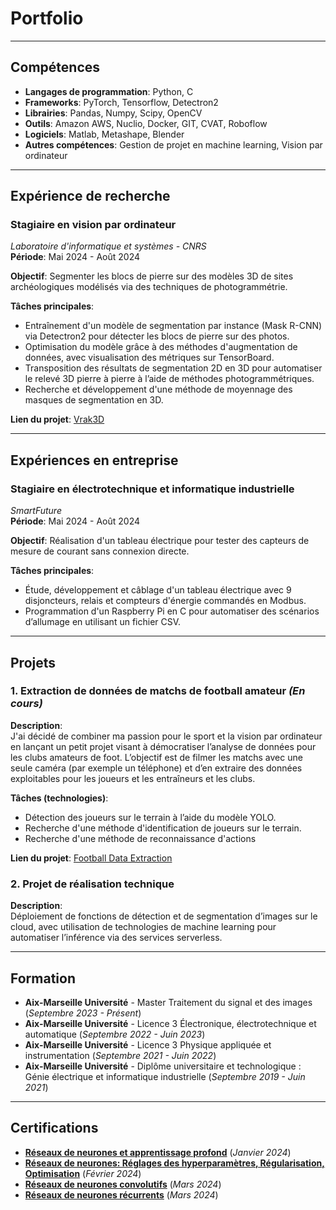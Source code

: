 # **Portfolio**

---

## **Compétences**

- **Langages de programmation**: Python, C
- **Frameworks**: PyTorch, Tensorflow, Detectron2
- **Librairies**: Pandas, Numpy, Scipy, OpenCV
- **Outils**: Amazon AWS, Nuclio, Docker, GIT, CVAT, Roboflow
- **Logiciels**: Matlab, Metashape, Blender
- **Autres compétences**: Gestion de projet en machine learning, Vision par ordinateur

---

## **Expérience de recherche**

### **Stagiaire en vision par ordinateur**  
_Laboratoire d'informatique et systèmes - CNRS_  
**Période**: Mai 2024 - Août 2024

**Objectif**: Segmenter les blocs de pierre sur des modèles 3D de sites archéologiques modélisés via des techniques de photogrammétrie.  

**Tâches principales**:  
- Entraînement d'un modèle de segmentation par instance (Mask R-CNN) via Detectron2 pour détecter les blocs de pierre sur des photos.  
- Optimisation du modèle grâce à des méthodes d'augmentation de données, avec visualisation des métriques sur TensorBoard.  
- Transposition des résultats de segmentation 2D en 3D pour automatiser le relevé 3D pierre à pierre à l’aide de méthodes photogrammétriques.  
- Recherche et développement d'une méthode de moyennage des masques de segmentation en 3D.

**Lien du projet**: [Vrak3D](https://github.com/JalilBNH/Vrak3D.git)

---

## **Expériences en entreprise**

### **Stagiaire en électrotechnique et informatique industrielle**  
_SmartFuture_  
**Période**: Mai 2024 - Août 2024

**Objectif**: Réalisation d'un tableau électrique pour tester des capteurs de mesure de courant sans connexion directe.  

**Tâches principales**:  
- Étude, développement et câblage d'un tableau électrique avec 9 disjoncteurs, relais et compteurs d'énergie commandés en Modbus.  
- Programmation d'un Raspberry Pi en C pour automatiser des scénarios d’allumage en utilisant un fichier CSV.

---

## **Projets**

### 1. **Extraction de données de matchs de football amateur _(En cours)_**  
**Description**:  
J'ai décidé de combiner ma passion pour le sport et la vision par ordinateur en lançant un petit projet visant à démocratiser l’analyse de données pour les clubs amateurs de foot. L’objectif est de filmer les matchs avec une seule caméra (par exemple un téléphone) et d’en extraire des données exploitables pour les joueurs et les entraîneurs et les clubs.

**Tâches (technologies)**:  
- Détection des joueurs sur le terrain à l’aide du modèle YOLO.  
- Recherche d'une méthode d'identification de joueurs sur le terrain.
- Recherche d'une méthode de reconnaissance d'actions

**Lien du projet**: [Football Data Extraction](https://github.com/JalilBNH/football-data-extraction.git)

### 2. **Projet de réalisation technique**  
**Description**:  
Déploiement de fonctions de détection et de segmentation d’images sur le cloud, avec utilisation de technologies de machine learning pour automatiser l’inférence via des services serverless.

---

## **Formation**

- **Aix-Marseille Université** - Master Traitement du signal et des images (_Septembre 2023 - Présent_)
- **Aix-Marseille Université** - Licence 3 Électronique, électrotechnique et automatique (_Septembre 2022 - Juin 2023_)
- **Aix-Marseille Université** - Licence 3 Physique appliquée et instrumentation (_Septembre 2021 - Juin 2022_)
- **Aix-Marseille Université** - Diplôme universitaire et technologique : Génie électrique et informatique industrielle (_Septembre 2019 - Juin 2021_)

---

## **Certifications**

- **[Réseaux de neurones et apprentissage profond](https://www.coursera.org/account/accomplishments/verify/9NULZ4CVXV9G)** (_Janvier 2024_)
- **[Réseaux de neurones: Réglages des hyperparamètres, Régularisation, Optimisation](https://www.coursera.org/account/accomplishments/verify/TH946CV32C2M)** (_Février 2024_)
- **[Réseaux de neurones convolutifs](https://www.coursera.org/account/accomplishments/verify/Q53Z7DNLRSK9)** (_Mars 2024_)
- **[Réseaux de neurones récurrents](https://www.coursera.org/account/accomplishments/verify/E6TKT8QZC73L)** (_Mars 2024_)
